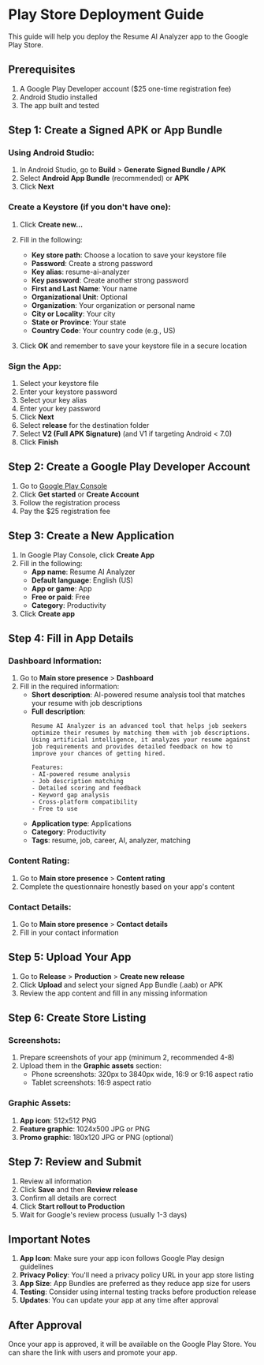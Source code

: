 # Play Store Deployment Guide

This guide will help you deploy the Resume AI Analyzer app to the Google Play Store.

## Prerequisites

1. A Google Play Developer account ($25 one-time registration fee)
2. Android Studio installed
3. The app built and tested

## Step 1: Create a Signed APK or App Bundle

### Using Android Studio:

1. In Android Studio, go to **Build** > **Generate Signed Bundle / APK**
2. Select **Android App Bundle** (recommended) or **APK**
3. Click **Next**

### Create a Keystore (if you don't have one):

1. Click **Create new...**
2. Fill in the following:
   - **Key store path**: Choose a location to save your keystore file
   - **Password**: Create a strong password
   - **Key alias**: resume-ai-analyzer
   - **Key password**: Create another strong password
   - **First and Last Name**: Your name
   - **Organizational Unit**: Optional
   - **Organization**: Your organization or personal name
   - **City or Locality**: Your city
   - **State or Province**: Your state
   - **Country Code**: Your country code (e.g., US)

4. Click **OK** and remember to save your keystore file in a secure location

### Sign the App:

1. Select your keystore file
2. Enter your keystore password
3. Select your key alias
4. Enter your key password
5. Click **Next**
6. Select **release** for the destination folder
7. Select **V2 (Full APK Signature)** (and V1 if targeting Android < 7.0)
8. Click **Finish**

## Step 2: Create a Google Play Developer Account

1. Go to [Google Play Console](https://play.google.com/console)
2. Click **Get started** or **Create Account**
3. Follow the registration process
4. Pay the $25 registration fee

## Step 3: Create a New Application

1. In Google Play Console, click **Create App**
2. Fill in the following:
   - **App name**: Resume AI Analyzer
   - **Default language**: English (US)
   - **App or game**: App
   - **Free or paid**: Free
   - **Category**: Productivity
3. Click **Create app**

## Step 4: Fill in App Details

### Dashboard Information:
1. Go to **Main store presence** > **Dashboard**
2. Fill in the required information:
   - **Short description**: AI-powered resume analysis tool that matches your resume with job descriptions
   - **Full description**: 
     ```
     Resume AI Analyzer is an advanced tool that helps job seekers optimize their resumes by matching them with job descriptions. Using artificial intelligence, it analyzes your resume against job requirements and provides detailed feedback on how to improve your chances of getting hired.
     
     Features:
     - AI-powered resume analysis
     - Job description matching
     - Detailed scoring and feedback
     - Keyword gap analysis
     - Cross-platform compatibility
     - Free to use
     ```
   - **Application type**: Applications
   - **Category**: Productivity
   - **Tags**: resume, job, career, AI, analyzer, matching

### Content Rating:
1. Go to **Main store presence** > **Content rating**
2. Complete the questionnaire honestly based on your app's content

### Contact Details:
1. Go to **Main store presence** > **Contact details**
2. Fill in your contact information

## Step 5: Upload Your App

1. Go to **Release** > **Production** > **Create new release**
2. Click **Upload** and select your signed App Bundle (.aab) or APK
3. Review the app content and fill in any missing information

## Step 6: Create Store Listing

### Screenshots:
1. Prepare screenshots of your app (minimum 2, recommended 4-8)
2. Upload them in the **Graphic assets** section:
   - Phone screenshots: 320px to 3840px wide, 16:9 or 9:16 aspect ratio
   - Tablet screenshots: 16:9 aspect ratio

### Graphic Assets:
1. **App icon**: 512x512 PNG
2. **Feature graphic**: 1024x500 JPG or PNG
3. **Promo graphic**: 180x120 JPG or PNG (optional)

## Step 7: Review and Submit

1. Review all information
2. Click **Save** and then **Review release**
3. Confirm all details are correct
4. Click **Start rollout to Production**
5. Wait for Google's review process (usually 1-3 days)

## Important Notes

1. **App Icon**: Make sure your app icon follows Google Play design guidelines
2. **Privacy Policy**: You'll need a privacy policy URL in your app store listing
3. **App Size**: App Bundles are preferred as they reduce app size for users
4. **Testing**: Consider using internal testing tracks before production release
5. **Updates**: You can update your app at any time after approval

## After Approval

Once your app is approved, it will be available on the Google Play Store. You can share the link with users and promote your app.